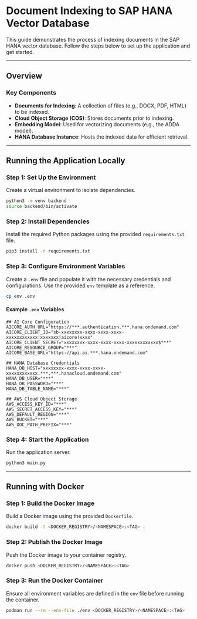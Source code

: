 # Document Indexing to SAP HANA Vector Database  

This guide demonstrates the process of indexing documents in the SAP HANA vector database. Follow the steps below to set up the application and get started.  

---

## Overview  

### Key Components  
- **Documents for Indexing**: A collection of files (e.g., DOCX, PDF, HTML) to be indexed.  
- **Cloud Object Storage (COS)**: Stores documents prior to indexing.  
- **Embedding Model**: Used for vectorizing documents (e.g., the ADDA model).  
- **HANA Database Instance**: Hosts the indexed data for efficient retrieval.  

---

## Running the Application Locally  

### Step 1: Set Up the Environment  

Create a virtual environment to isolate dependencies.  

```bash
python3 -m venv backend  
source backend/bin/activate  
```  

### Step 2: Install Dependencies  

Install the required Python packages using the provided `requirements.txt` file.  

```bash
pip3 install -r requirements.txt  
```  

### Step 3: Configure Environment Variables  

Create a `.env` file and populate it with the necessary credentials and configurations. Use the provided `env` template as a reference.  

```bash
cp env .env  
```  

#### Example `.env` Variables  

```dotenv  
## AI Core Configuration  
AICORE_AUTH_URL="https://***.authentication.***.hana.ondemand.com"  
AICORE_CLIENT_ID="sb-xxxxxxxx-xxxx-xxxx-xxxx-xxxxxxxxxxxx!xxxxxxx|aicore!xxxx"  
AICORE_CLIENT_SECRET="xxxxxxxx-xxxx-xxxx-xxxx-xxxxxxxxxxxx$***"  
AICORE_RESOURCE_GROUP="***"  
AICORE_BASE_URL="https://api.ai.***.hana.ondemand.com"  

## HANA Database Credentials  
HANA_DB_HOST="xxxxxxxx-xxxx-xxxx-xxxx-xxxxxxxxxxxx.***.***.hanacloud.ondemand.com"  
HANA_DB_USER="***"  
HANA_DB_PASSWORD="***"  
HANA_DB_TABLE_NAME="***"  

## AWS Cloud Object Storage  
AWS_ACCESS_KEY_ID="***"  
AWS_SECRET_ACCESS_KEY="***"  
AWS_DEFAULT_REGION="***"  
AWS_BUCKET="***"  
AWS_DOC_PATH_PREFIX="***"  
```  

### Step 4: Start the Application  

Run the application server.  

```bash  
python3 main.py  
```  

---

## Running with Docker  

### Step 1: Build the Docker Image  

Build a Docker image using the provided `Dockerfile`.  

```bash  
docker build -t <DOCKER_REGISTRY>/<NAMESPACE>:<TAG> .  
```  

### Step 2: Publish the Docker Image  

Push the Docker image to your container registry.  

```bash  
docker push <DOCKER_REGISTRY>/<NAMESPACE>:<TAG>  
```  

### Step 3: Run the Docker Container  

Ensure all environment variables are defined in the `env` file before running the container.  

```bash  
podman run --rm --env-file ./env <DOCKER_REGISTRY>/<NAMESPACE>:<TAG>  
```  

